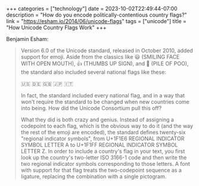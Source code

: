 +++
categories = ["technology"]
date = 2023-10-02T22:49:44-07:00
description = "How do you encode politically-contentious country flags?"
link = "https://esham.io/2014/06/unicode-flags"
tags = ["unicode"]
title = "How Unicode Country Flags Work"
+++

Benjamin Esham:

>Version 6.0 of the Unicode standard, released in October 2010, added support for emoji. Aside from the classics like 😃 (SMILING FACE WITH OPEN MOUTH), 👍 (THUMBS UP SIGN), and 💩 (PILE OF POO), the standard also included several national flags like these:
>
>🇺🇸 🇩🇪 🇬🇧 🇯🇵 🇮🇹
>
>In fact, the standard included every national flag, and in a way that won't require the standard to be changed when new countries come into being. How did the Unicode Consortium pull this off?
>
>What they did is both crazy and genius. Instead of assigning a codepoint to each flag, which is the obvious way to do it (and the way the rest of the emoji are encoded), the standard defines twenty-six "regional indicator symbols", from U+1F1E6 REGIONAL INDICATOR SYMBOL LETTER A to U+1F1FF REGIONAL INDICATOR SYMBOL LETTER Z. In order to include a country's flag in your text, you first look up the country's two-letter ISO 3166-1 code and then write the two regional indicator symbols corresponding to those letters. A font with support for that flag treats the two-codepoint sequence as a ligature, replacing the combination with a single pictogram.
